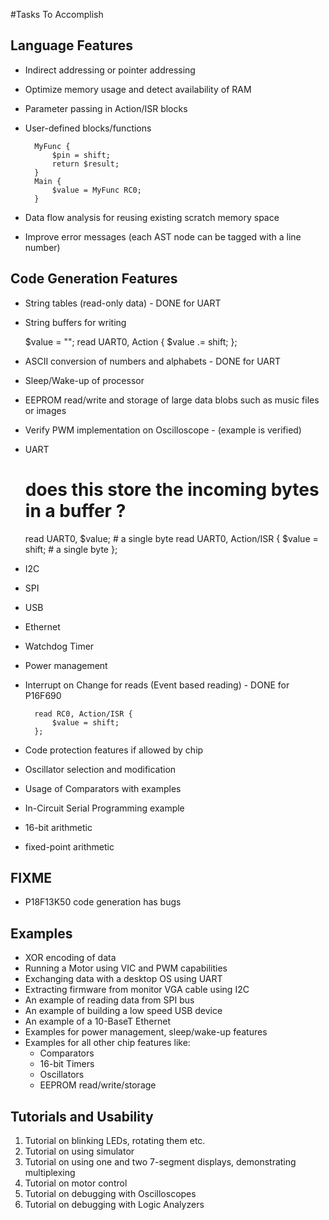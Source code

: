 #Tasks To Accomplish

## Language Features

- Indirect addressing or pointer addressing
- Optimize memory usage and detect availability of RAM
- Parameter passing in Action/ISR blocks
- User-defined blocks/functions

        MyFunc {
            $pin = shift;
            return $result;
        }
        Main {
            $value = MyFunc RC0;
        }

- Data flow analysis for reusing existing scratch memory space
- Improve error messages (each AST node can be tagged with a line number)

## Code Generation Features

- String tables (read-only data) - DONE for UART
- String buffers for writing

    $value = "";
    read UART0, Action {
        $value .= shift;
    };

- ASCII conversion of numbers and alphabets - DONE for UART
- Sleep/Wake-up of processor
- EEPROM read/write and storage of large data blobs such as music files or
  images
- Verify PWM implementation on Oscilloscope - (example is verified)
- UART

    # does this store the incoming bytes in a buffer ?
    read UART0, $value; # a single byte
    read UART0, Action/ISR {
        $value = shift; # a single byte
    };

- I2C
- SPI
- USB
- Ethernet
- Watchdog Timer
- Power management
- Interrupt on Change for reads (Event based reading) - DONE for P16F690

        read RC0, Action/ISR {
            $value = shift;
        };

- Code protection features if allowed by chip
- Oscillator selection and modification
- Usage of Comparators with examples
- In-Circuit Serial Programming example
- 16-bit arithmetic
- fixed-point arithmetic

## FIXME

- P18F13K50 code generation has bugs

## Examples

- XOR encoding of data
- Running a Motor using VIC and PWM capabilities
- Exchanging data with a desktop OS using UART
- Extracting firmware from monitor VGA cable using I2C
- An example of reading data from SPI bus
- An example of building a low speed USB device
- An example of a 10-BaseT Ethernet
- Examples for power management, sleep/wake-up features
- Examples for all other chip features like:
    - Comparators
    - 16-bit Timers
    - Oscillators
    - EEPROM read/write/storage

## Tutorials and Usability

1. Tutorial on blinking LEDs, rotating them etc.
2. Tutorial on using simulator
3. Tutorial on using one and two 7-segment displays, demonstrating multiplexing
4. Tutorial on motor control
5. Tutorial on debugging with Oscilloscopes
6. Tutorial on debugging with Logic Analyzers


